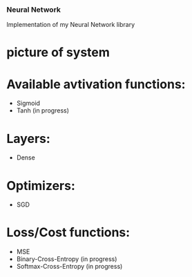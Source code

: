 ### Neural Network
Implementation of my Neural Network library

# picture of system


# Available avtivation functions:
* Sigmoid
* Tanh   (in progress)

# Layers:
* Dense

# Optimizers:
* SGD

# Loss/Cost functions:
* MSE
* Binary-Cross-Entropy (in progress)
* Softmax-Cross-Entropy (in progress)
